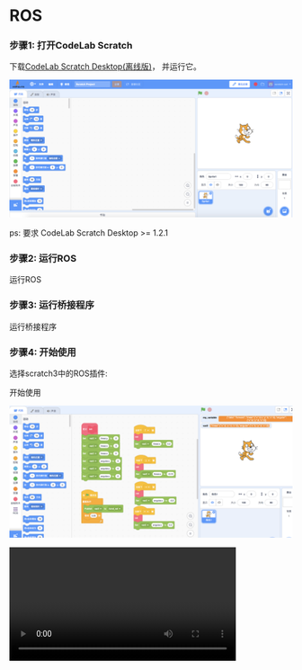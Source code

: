# ROS
### 步骤1: 打开CodeLab Scratch
下载[CodeLab Scratch Desktop(离线版)](https://www.codelab.club/blog/codelab-download/)， 并运行它。

![](../img/scratch3-home.png)

ps: 要求 CodeLab Scratch Desktop >= 1.2.1

### 步骤2: 运行ROS
运行ROS

### 步骤3: 运行桥接程序
运行桥接程序

### 步骤4: 开始使用
选择scratch3中的ROS插件: 

开始使用

![](/img/rrf_ros.png)

<video width=80% src="http://scratch3-files.just4fun.site/rrf_ros.MP4" controls="controls"></video>
